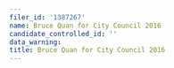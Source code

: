```yaml
---
filer_id: '1387267'
name: Bruce Quan for City Council 2016
candidate_controlled_id: ''
data_warning:
title: Bruce Quan for City Council 2016
---
```


